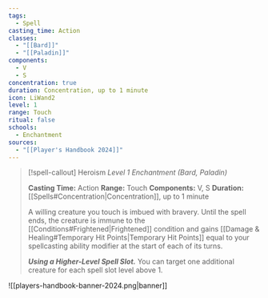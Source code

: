```yaml
---
tags:
  - Spell
casting_time: Action
classes:
  - "[[Bard]]"
  - "[[Paladin]]"
components:
  - V
  - S
concentration: true
duration: Concentration, up to 1 minute
icon: LiWand2
level: 1
range: Touch
ritual: false
schools:
  - Enchantment
sources: 
  - "[[Player's Handbook 2024]]"
---
```

>[!spell-callout] Heroism
>_Level 1 Enchantment (Bard, Paladin)_
>
>**Casting Time:** Action
>**Range:** Touch
>**Components:** V, S
>**Duration:** [[Spells#Concentration\|Concentration]], up to 1 minute
>
>A willing creature you touch is imbued with bravery. Until the spell ends, the creature is immune to the [[Conditions#Frightened\|Frightened]] condition and gains [[Damage & Healing#Temporary Hit Points\|Temporary Hit Points]] equal to your spellcasting ability modifier at the start of each of its turns.
>
>**_Using a Higher-Level Spell Slot._** You can target one additional creature for each spell slot level above 1.


![[players-handbook-banner-2024.png|banner]]